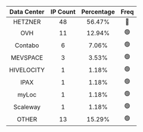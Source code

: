 | Data Center | IP Count | Percentage | Freq |
|:------------:|:--------:|:-----------:|:-----:|
| HETZNER | 48 | 56.47% | 🔴 |
| OVH | 11 | 12.94% | 🟢 |
| Contabo | 6 | 7.06% | 🟢 |
| MEVSPACE | 3 | 3.53% | 🟢 |
| HIVELOCITY | 1 | 1.18% | 🟢 |
| IPAX | 1 | 1.18% | 🟢 |
| myLoc | 1 | 1.18% | 🟢 |
| Scaleway | 1 | 1.18% | 🟢 |
| OTHER | 13 | 15.29% | 🟢 |